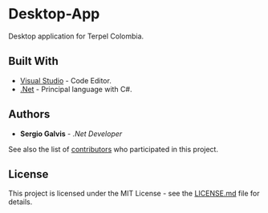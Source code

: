 # Desktop-App
Desktop application for Terpel Colombia.

## Built With

* [Visual Studio](https://visualstudio.microsoft.com/es/) - Code Editor.
* [.Net](https://www.microsoft.com/net) - Principal language with C#.

## Authors

* **Sergio Galvis** - *.Net Developer*

See also the list of [contributors](https://github.com/your/project/contributors) who participated in this project.

## License

This project is licensed under the MIT License - see the [LICENSE.md](LICENSE.md) file for details.
